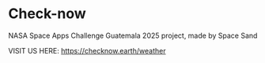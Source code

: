 # Check-now
NASA Space Apps Challenge Guatemala 2025 project, made by Space Sand

VISIT US HERE:
https://checknow.earth/weather
